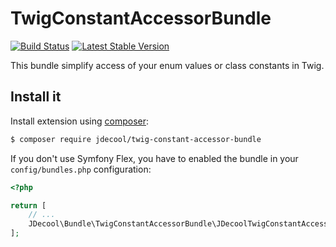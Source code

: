 # TwigConstantAccessorBundle

[![Build Status](https://github.com/jdecool/TwigConstantAccessorBundle/actions/workflows/ci.yml/badge.svg)](https://actions-badge.atrox.dev/jdecool/TwigConstantAccessorBundle/goto?ref=main)
[![Latest Stable Version](https://poser.pugx.org/jdecool/twig-constant-accessor-bundle/v/stable.png)](https://packagist.org/packages/jdecool/twig-constant-accessor-bundle)

This bundle simplify access of your enum values or class constants in Twig.

## Install it

Install extension using [composer](https://getcomposer.org):

```bash
$ composer require jdecool/twig-constant-accessor-bundle
```

If you don't use Symfony Flex, you have to enabled the bundle in your `config/bundles.php` configuration:

```php
<?php

return [
    // ...
    JDecool\Bundle\TwigConstantAccessorBundle\JDecoolTwigConstantAccessorBundle::class => ['all' => true],
];
```
